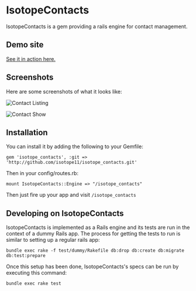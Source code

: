 # IsotopeContacts
IsotopeContacts is a gem providing a rails engine for contact management.

## Demo site
[See it in action here.](http://isotope-contacts-demo.heroku.com)

## Screenshots
Here are some screenshots of what it looks like:

![Contact Listing](https://raw.github.com/isotope11/isotope_contacts/master/doc/contacts_listing.png)


![Contact Show](https://raw.github.com/isotope11/isotope_contacts/master/doc/contact_show.png)

## Installation
You can install it by adding the following to your Gemfile:

    gem 'isotope_contacts', :git => 'http://github.com/isotope11/isotope_contacts.git'

Then in your config/routes.rb:

    mount IsotopeContacts::Engine => "/isotope_contacts"

Then just fire up your app and visit `/isotope_contacts`

## Developing on IsotopeContacts
IsotopeContacts is implemented as a Rails engine and its tests are run in the context
of a dummy Rails app. The process for getting the tests to run is similar to setting up a regular rails app:

    bundle exec rake -f test/dummy/Rakefile db:drop db:create db:migrate db:test:prepare

Once this setup has been done, IsotopeContacts's specs can be run by executing this command:

    bundle exec rake test

